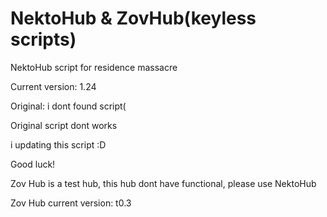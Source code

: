 # NektoHub & ZovHub(keyless scripts)
NektoHub script for residence massacre

Current version: 1.24













Original: i dont found script(


Original script dont works


i updating this script :D

Good luck!




Zov Hub is a test hub, this hub dont have functional, please use NektoHub


Zov Hub current version: t0.3



